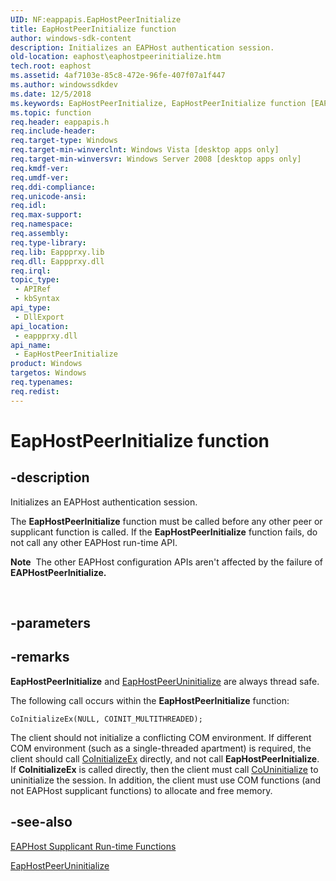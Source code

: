 ```yaml
---
UID: NF:eappapis.EapHostPeerInitialize
title: EapHostPeerInitialize function
author: windows-sdk-content
description: Initializes an EAPHost authentication session.
old-location: eaphost\eaphostpeerinitialize.htm
tech.root: eaphost
ms.assetid: 4af7103e-85c8-472e-96fe-407f07a1f447
ms.author: windowssdkdev
ms.date: 12/5/2018
ms.keywords: EapHostPeerInitialize, EapHostPeerInitialize function [EAPHost], eaphost.eaphostpeerinitialize, eappapis/EapHostPeerInitialize
ms.topic: function
req.header: eappapis.h
req.include-header: 
req.target-type: Windows
req.target-min-winverclnt: Windows Vista [desktop apps only]
req.target-min-winversvr: Windows Server 2008 [desktop apps only]
req.kmdf-ver: 
req.umdf-ver: 
req.ddi-compliance: 
req.unicode-ansi: 
req.idl: 
req.max-support: 
req.namespace: 
req.assembly: 
req.type-library: 
req.lib: Eappprxy.lib
req.dll: Eappprxy.dll
req.irql: 
topic_type:
 - APIRef
 - kbSyntax
api_type:
 - DllExport
api_location:
 - eappprxy.dll
api_name:
 - EapHostPeerInitialize
product: Windows
targetos: Windows
req.typenames: 
req.redist: 
---
```


# EapHostPeerInitialize function


## -description


Initializes an EAPHost authentication session. 

The <b>EapHostPeerInitialize</b> function must be called before any other peer or supplicant function is called. If the <b>EapHostPeerInitialize</b> function fails, do not call any other EAPHost run-time API. <div class="alert"><b>Note</b>  The other EAPHost configuration APIs aren't affected by the failure of <b>EAPHostPeerInitialize.</b></div>
<div> </div>



## -parameters






## -remarks



<b>EapHostPeerInitialize</b> and <a href="https://msdn.microsoft.com/5d3a101a-4de3-4da2-8c03-e672e206ffb0">EapHostPeerUninitialize</a> are always thread
safe.

The following call occurs within the <b>EapHostPeerInitialize</b> function:

<code>CoInitializeEx(NULL, COINIT_MULTITHREADED);</code>

The client should not initialize a conflicting COM environment.
If different COM environment (such as a single-threaded apartment) is required, the client should call  <a href="https://msdn.microsoft.com/en-us/library/ms695279(v=VS.85).aspx">CoInitializeEx</a> directly, and not call <b>EapHostPeerInitialize</b>. If <b>CoInitializeEx</b> is called directly, then the client must call <a href="https://msdn.microsoft.com/en-us/library/ms688715(v=VS.85).aspx">CoUninitialize</a> to uninitialize the session. In addition, the client must use COM functions (and not EAPHost supplicant functions) to allocate and free memory.




## -see-also




<a href="https://msdn.microsoft.com/b1c473ba-9a12-4929-b4d0-27262117e9c0">EAPHost Supplicant Run-time Functions</a>



<a href="https://msdn.microsoft.com/5d3a101a-4de3-4da2-8c03-e672e206ffb0">EapHostPeerUninitialize</a>
 

 

